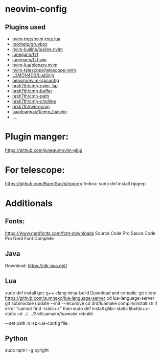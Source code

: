 # neovim-config

## Plugins used
- [nvim-tree/nvim-tree.lua](https://github.com/nvim-tree/nvim-tree.lua) 
- [morhetz/gruvbox](https://github.com/morhetz/gruvbox) 
- [nvim-lualine/lualine.nvim](https://github.com/nvim-lualine/lualine.nvim) 
- [junegunn/fzf](https://github.com/junegunn/fzf) 
- [junegunn/fzf.vim](https://github.com/junegunn/fzf.vim) 
- [nvim-lua/plenary.nvim](https://github.com/nvim-lua/plenary.nvim) 
- [nvim-telescope/telescope.nvim](https://github.com/nvim-telescope/telescope.nvim) 
- [L3MON4D3/LuaSnip](https://github.com/L3MON4D3/LuaSnip) 
- [neovim/nvim-lspconfig](https://github.com/neovim/nvim-lspconfig)
- [hrsh7th/cmp-nvim-lsp](https://github.com/hrsh7th/cmp-nvim-lsp)
- [hrsh7th/cmp-buffer](https://github.com/hrsh7th/cmp-buffer)
- [hrsh7th/cmp-path](https://github.com/hrsh7th/cmp-path)
- [hrsh7th/cmp-cmdline](https://github.com/hrsh7th/cmp-cmdline)
- [hrsh7th/nvim-cmp](https://github.com/hrsh7th/nvim-cmp)
- [saadparwaiz1/cmp_luasnip](https://github.com/saadparwaiz1/cmp_luasnip)
- ....

# Plugin manger:
https://github.com/junegunn/vim-plug

# For telescope:
https://github.com/BurntSushi/ripgrep
fedora: sudo dnf install ripgrep

# Additionals

## Fonts:
https://www.nerdfonts.com/font-downloads
Source Code Pro
Sauce Code Pro Nerd Font Complete

## Java
Download: https://jdk.java.net/

## Lua
sudo dnf install gcc g++ clang ninja-build
Download and compile:
git clone https://github.com/sumneko/lua-language-server
cd lua-language-server 
git submodule update --init --recursive
cd 3rd/luamake
compile/install.sh
if error "cannot find -lstdc++" then sudo dnf install glibc-static libstdc++-static 
cd ../..
./3rd/luamake/luamake rebuild

--set path in lsp-lua-config file.

## Python
sudo npm i -g pyright

